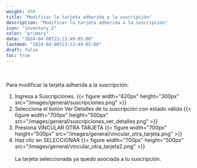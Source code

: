 ```yaml
---
weight: 450
title: "Modificar la tarjeta adherida a la suscripción"
description: "Modificar la tarjeta adherida a la suscripción"
icon: "inventory_2"
color: "primary"
date: "2024-04-08T23:13:49-05:00"
lastmod: "2024-04-08T23:13:49-05:00"
draft: false
toc: true
---
```

<br></br>
Para modificar la tarjeta adherida a la suscripción:
1. Ingresa a Suscripciones.
{{< figure width="420px" height="300px" src="/images/general/suscripciones.png" >}} 
2. Selecciona el botón Ver Detalles de tu suscripción con estado válida 
{{< figure width="700px" height="500px" src="/images/general/suscripciones_ver_detalles.png" >}} 
3. Presiona VINCULAR OTRA TARJETA
{{< figure width="700px" height="500px" src="/images/general/vincular_otra_tarjeta.png" >}}
4. Haz clic en SELECCIONAR
{{< figure width="700px" height="500px" src="/images/general/vincular_otra_tarjeta2.png" >}}
<br></br>
La tarjeta seleccionada ya quedó asociada a tu suscripción.
